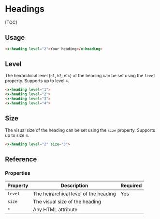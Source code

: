 # Headings

[TOC]

## Usage
```html
<x-heading level="2">Your heading</x-heading>
```

## Level

The heirarchical level (`h1`, `h2`, etc) of the heading can be set using the `level` property. Supports up to level `4`.

```html
<x-heading level="1">
<x-heading level="2">
<x-heading level="3">
<x-heading level="4">
```

## Size

The visual size of the heading can be set using the `size` property. Supports up to size `4`.

```html
<x-heading level="2" size="3">
```

## Reference 

### Properties

| Property | Description | Required |
| ----------- | ----------- | --------- |
| `level` | The heirarchical level of the heading | Yes |
| `size` | The visual size of the heading |  |
| `*` | Any HTML attribute |  |
